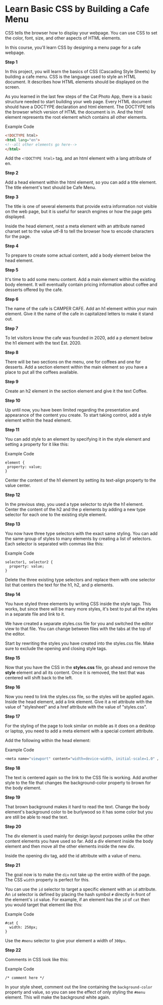 # Learn Basic CSS by Building a Cafe Menu

CSS tells the browser how to display your webpage. You can use CSS to set the color, font, size, and other aspects of HTML elements.

In this course, you'll learn CSS by designing a menu page for a cafe webpage.

**Step 1**

In this project, you will learn the basics of CSS (Cascading Style Sheets) by building a cafe menu. CSS is the language used to style an HTML document. It describes how HTML elements should be displayed on the screen.

As you learned in the last few steps of the Cat Photo App, there is a basic structure needed to start building your web page. Every HTML document should have a DOCTYPE declaration and html element. The DOCTYPE tells the browser which version of HTML the document is in. And the html element represents the root element which contains all other elements.

Example Code

```html
<!DOCTYPE html>
<html lang="en">
<!--all other elements go here-->
</html>
```

Add the `<!DOCTYPE html>` tag, and an html element with a lang attribute of en.

**Step 2**

Add a head element within the html element, so you can add a title element. The title element's text should be Cafe Menu.

**Step 3**

The title is one of several elements that provide extra information not visible on the web page, but it is useful for search engines or how the page gets displayed.

Inside the head element, nest a meta element with an attribute named charset set to the value utf-8 to tell the browser how to encode characters for the page.

**Step 4**

To prepare to create some actual content, add a body element below the head element.

**Step 5**

It's time to add some menu content. Add a main element within the existing body element. It will eventually contain pricing information about coffee and desserts offered by the cafe.

**Step 6**

The name of the cafe is CAMPER CAFE. Add an h1 element within your main element. Give it the name of the cafe in capitalized letters to make it stand out.

**Step 7**

To let visitors know the cafe was founded in 2020, add a p element below the h1 element with the text Est. 2020.

**Step 8**

There will be two sections on the menu, one for coffees and one for desserts. Add a section element within the main element so you have a place to put all the coffees available.

**Step 9**

Create an h2 element in the section element and give it the text Coffee.

**Step 10**

Up until now, you have been limited regarding the presentation and appearance of the content you create. To start taking control, add a style element within the head element.

**Step 11**

You can add style to an element by specifying it in the style element and setting a property for it like this:

Example Code

```element
element {
 property: value;
}
```

Center the content of the h1 element by setting its text-align property to the value center.

**Step 12**

In the previous step, you used a type selector to style the h1 element. Center the content of the h2 and the p elements by adding a new type selector for each one to the existing style element.

**Step 13**

You now have three type selectors with the exact same styling. You can add the same group of styles to many elements by creating a list of selectors. Each selector is separated with commas like this:

Example Code

```selector
selector1, selector2 {
  property: value;
}
```

Delete the three existing type selectors and replace them with one selector list that centers the text for the h1, h2, and p elements.

**Step 14**

You have styled three elements by writing CSS inside the style tags. This works, but since there will be many more styles, it's best to put all the styles in a separate file and link to it.

We have created a separate styles.css file for you and switched the editor view to that file. You can change between files with the tabs at the top of the editor.

Start by rewriting the styles you have created into the styles.css file. Make sure to exclude the opening and closing style tags.

**Step 15**

Now that you have the CSS in the **styles.css** file, go ahead and remove the **style** element and all its content. Once it is removed, the text that was centered will shift back to the left.

**Step 16**

Now you need to link the styles.css file, so the styles will be applied again. Inside the head element, add a link element. Give it a rel attribute with the value of "stylesheet" and a href attribute with the value of "styles.css".

**Step 17**

For the styling of the page to look similar on mobile as it does on a desktop or laptop, you need to add a meta element with a special content attribute.

Add the following within the head element:

Example Code

```meta
<meta name="viewport" content="width=device-width, initial-scale=1.0" />
```

**Step 18**

The text is centered again so the link to the CSS file is working. Add another style to the file that changes the background-color property to brown for the body element.


**Step 19**

That brown background makes it hard to read the text. Change the body element's background color to be burlywood so it has some color but you are still be able to read the text.

**Step 20**

The div element is used mainly for design layout purposes unlike the other content elements you have used so far. Add a div element inside the body element and then move all the other elements inside the new div.

Inside the opening div tag, add the id attribute with a value of menu.

**Step 21**

The goal now is to make the `div` not take up the entire width of the page. The CSS `width` property is perfect for this.

You can use the `id` selector to target a specific element with an `id` attribute. An `id` selector is defined by placing the hash symbol `#` directly in front of the element's `id` value. For example, if an element has the `id` of `cat` then you would target that element like this:

Example Code

```cat
#cat {
  width: 250px;
}
```

Use the `#menu` selector to give your element a width of `300px`.

**Step 22**

Comments in CSS look like this:

Example Code

```comment
/* comment here */
```

In your style sheet, comment out the line containing the `background-color` property and value, so you can see the effect of only styling the `#menu` element. This will make the background white again.